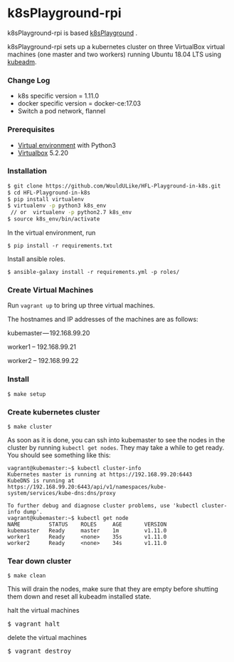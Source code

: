 # k8sPlayground-rpi

k8sPlayground-rpi is based 
[k8sPlayground](https://github.com/redtree0/k8sPlayground) .

k8sPlayground-rpi  sets up a kubernetes cluster on three VirtualBox virtual machines (one master and two workers) running Ubuntu 18.04 LTS using [kubeadm](https://kubernetes.io/docs/setup/independent/create-cluster-kubeadm/).

### Change Log
* k8s specific version = 1.11.0
* docker specific version = docker-ce:17.03
* Switch a pod network, flannel

### Prerequisites
* [Virtual environment](https://docs.python.org/3/library/venv.html) with Python3
* [Virtualbox](https://www.virtualbox.org/) 5.2.20

### Installation
```bash
$ git clone https://github.com/WouldULike/HFL-Playground-in-k8s.git
$ cd HFL-Playground-in-k8s
$ pip install virtualenv
$ virtualenv -p python3 k8s_env
 // or  virtualenv -p python2.7 k8s_env
$ source k8s_env/bin/activate
```
In the virtual environment, run

```
$ pip install -r requirements.txt
```
Install ansible roles.
```
$ ansible-galaxy install -r requirements.yml -p roles/
```

### Create Virtual Machines
Run `vagrant up` to bring up three virtual machines.

The hostnames and IP addresses of the machines are as follows:

kubemaster — 192.168.99.20

worker1 – 192.168.99.21

worker2 – 192.168.99.22

### Install 
```
$ make setup
```

### Create kubernetes cluster
```
$ make cluster
```
As soon as it is done, you can ssh into kubemaster to see the nodes in the cluster by running `kubectl get nodes`. They may take a while to get ready. You should see something like this:
```
vagrant@kubemaster:~$ kubectl cluster-info
Kubernetes master is running at https://192.168.99.20:6443
KubeDNS is running at https://192.168.99.20:6443/api/v1/namespaces/kube-system/services/kube-dns:dns/proxy

To further debug and diagnose cluster problems, use 'kubectl cluster-info dump'.
vagrant@kubemaster:~$ kubectl get node
NAME         STATUS    ROLES     AGE       VERSION
kubemaster   Ready     master    1m        v1.11.0
worker1      Ready     <none>    35s       v1.11.0
worker2      Ready     <none>    34s       v1.11.0
```

### Tear down cluster
```
$ make clean
```
This will drain the nodes, make sure that they are empty before shutting them down and reset all kubeadm installed state.

halt the virtual machines
<pre>
$ vagrant halt
</pre>

delete the virtual machines
<pre>
$ vagrant destroy
</pre>
